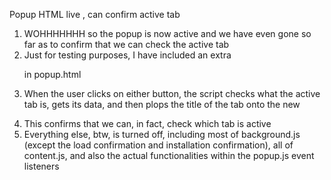 Popup HTML live , can confirm active tab

1. WOHHHHHHH so the popup is now active and we have even gone so far as to confirm that we can check the active tab
2. Just for testing purposes, I have included an extra <p> in popup.html
3. When the user clicks on either button, the script checks what the active tab is, gets its data, and then plops the title of the tab onto the new <p>
4. This confirms that we can, in fact, check which tab is active
5. Everything else, btw, is turned off, including most of background.js (except the load confirmation and installation confirmation), all of content.js, and also the actual functionalities within the popup.js event listeners
